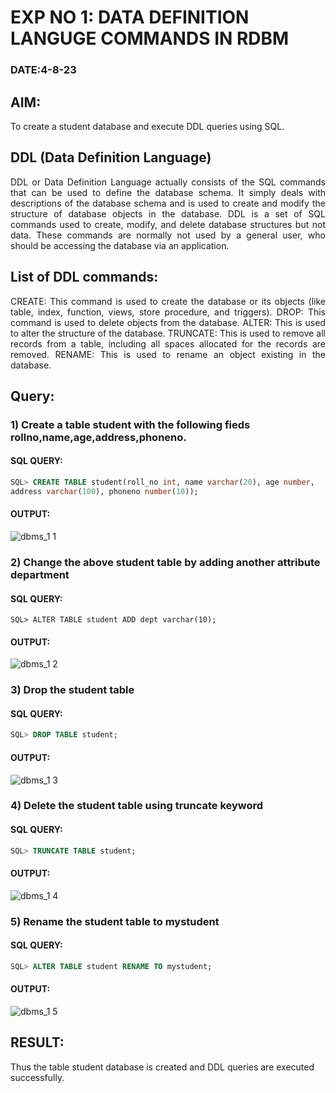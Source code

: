 # EXP NO 1: DATA DEFINITION LANGUGE COMMANDS IN RDBM

### DATE:4-8-23

## AIM:

To create a student database and execute DDL queries using SQL.

## DDL (Data Definition Language)
<div align="justify">
DDL or Data Definition Language actually consists of the SQL commands that can be used to define the database schema. It simply deals with descriptions of the database schema and is used to create and modify the structure of database objects in the database. DDL is a set of SQL commands used to create, modify, and delete database structures but not data. These commands are normally not used by a general user, who should be accessing the database via an application.
</div>
 
## List of DDL commands: 
<div align="justify">
CREATE: This command is used to create the database or its objects (like table, index, function, views, store procedure, and triggers).
DROP: This command is used to delete objects from the database.
ALTER: This is used to alter the structure of the database.
TRUNCATE: This is used to remove all records from a table, including all spaces allocated for the records are removed.
RENAME: This is used to rename an object existing in the database.
</div>

## Query:

### 1) Create a table student with the following fieds rollno,name,age,address,phoneno.
#### SQL QUERY: 
```sql
SQL> CREATE TABLE student(roll_no int, name varchar(20), age number,
address varchar(100), phoneno number(10));
```
#### OUTPUT:
![dbms_1 1](https://github.com/gummadileepkumar/G2_DBMS/assets/118707761/c674d16c-f536-4648-8522-dff3fd1deebd)


### 2) Change the above student table by adding another attribute department
#### SQL QUERY: 
```mysql
SQL> ALTER TABLE student ADD dept varchar(10);
```
#### OUTPUT:
![dbms_1 2](https://github.com/gummadileepkumar/G2_DBMS/assets/118707761/75ddcbb9-b773-4602-9993-fb4ea6510504)


### 3) Drop the student table
#### SQL QUERY: 
```sql
SQL> DROP TABLE student;
```
#### OUTPUT:
![dbms_1 3](https://github.com/gummadileepkumar/G2_DBMS/assets/118707761/be3a2fca-1dfd-4af8-853e-39daac9d169d)


### 4) Delete the student table using truncate keyword
#### SQL QUERY: 
```sql
SQL> TRUNCATE TABLE student;
```
#### OUTPUT:
![dbms_1 4](https://github.com/gummadileepkumar/G2_DBMS/assets/118707761/d2a70db5-1575-4235-b875-3fea0f4194d7)


### 5) Rename the student table to mystudent
#### SQL QUERY: 
```sql
SQL> ALTER TABLE student RENAME TO mystudent;
```
#### OUTPUT:
![dbms_1 5](https://github.com/gummadileepkumar/G2_DBMS/assets/118707761/87958e70-c3da-4a78-aded-58116b6a03d4)


## RESULT:
Thus the table student database is created and DDL queries are executed successfully.
